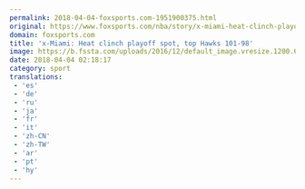 ```yaml
---
permalink: 2018-04-04-foxsports.com-1951900375.html
original: https://www.foxsports.com/nba/story/x-miami-heat-clinch-playoff-spot-top-hawks-101-98-040318
domain: foxsports.com
title: 'x-Miami: Heat clinch playoff spot, top Hawks 101-98'
image: https://b.fssta.com/uploads/2016/12/default_image.vresize.1200.630.high.0.png
date: 2018-04-04 02:18:17
category: sport
translations: 
 - 'es'
 - 'de'
 - 'ru'
 - 'ja'
 - 'fr'
 - 'it'
 - 'zh-CN'
 - 'zh-TW'
 - 'ar'
 - 'pt'
 - 'hy'
---
```


